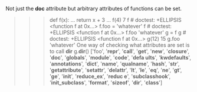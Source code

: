 Not just the __doc__ attribute but arbitrary attributes of functions can be set.

>>> def f(x):
...     return x + 3
... 
>>> f(4)
7
>>> f  # doctest: +ELLIPSIS
<function f at 0x...>
>>> f.foo = 'whatever'
>>> f  # doctest: +ELLIPSIS
<function f at 0x...>
>>> f.foo
'whatever'
>>> g = f
>>> g  # doctest: +ELLIPSIS
<function f at 0x...>
>>> g(12)
15
>>> g.foo
'whatever'
One way of checking what attributes are set is to call __dir__
>>> g.__dir__()
['foo', '__repr__', '__call__', '__get__', '__new__', '__closure__', '__doc__', '__globals__', '__module__', '__code__', '__defa
ults__', '__kwdefaults__', '__annotations__', '__dict__', '__name__', '__qualname__', '__hash__', '__str__', '__getattribute__',
 '__setattr__', '__delattr__', '__lt__', '__le__', '__eq__', '__ne__', '__gt__', '__ge__', '__init__', '__reduce_ex__', '__reduc
e__', '__subclasshook__', '__init_subclass__', '__format__', '__sizeof__', '__dir__', '__class__']